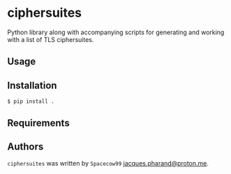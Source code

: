 # ciphersuites

Python library along with accompanying scripts for generating and working with a list of TLS ciphersuites.

## Usage

## Installation

```shell
$ pip install .
```

## Requirements

## Authors

``ciphersuites`` was written by ``Spacecow99`` <jacques.pharand@proton.me>.
